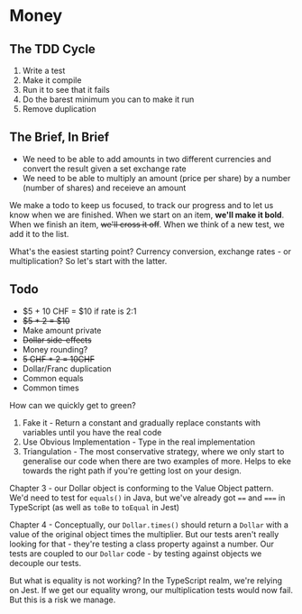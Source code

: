 # Money

## The TDD Cycle

1. Write a test
2. Make it compile
3. Run it to see that it fails
4. Do the barest minimum you can to make it run
5. Remove duplication

## The Brief, In Brief

- We need to be able to add amounts in two different currencies and convert the result given a set exchange rate
- We need to be able to multiply an amount (price per share) by a number (number of shares) and receieve an amount

We make a todo to keep us focused, to track our progress and to let us know when we are finished. When we start on an item, **we'll make it bold**. When we finish an item, ~~we'll cross it off~~. When we think of a new test, we add it to the list.

What's the easiest starting point? Currency conversion, exchange rates - or multiplication? So let's start with the latter.

## Todo

- $5 + 10 CHF = $10 if rate is 2:1
- ~~$5 * 2 = $10~~
- Make amount private
- ~~Dollar side-effects~~
- Money rounding?
- ~~5 CHF * 2 = 10CHF~~ 
- Dollar/Franc duplication
- Common equals
- Common times

How can we quickly get to green?

1. Fake it - Return a constant and gradually replace constants with variables until you have the real code
2. Use Obvious Implementation - Type in the real implementation
3. Triangulation - The most conservative strategy, where we only start to generalise our code when there are two examples of more. Helps to eke towards the right path if you're getting lost on your design.

Chapter 3 - our Dollar object is conforming to the Value Object pattern. We'd need to test for `equals()` in Java, but we've already got `==` and `===` in TypeScript (as well as `toBe` to `toEqual` in Jest)

Chapter 4 - Conceptually, our `Dollar.times()` should return a `Dollar` with a value of the original object times the multiplier. But our tests aren't really looking for that - they're testing a class property against a number. Our tests are coupled to our `Dollar` code - by testing against objects we decouple our tests.

But what is equality is not working? In the TypeScript realm, we're relying on Jest. If we get our equality wrong, our multiplication tests would now fail. But this is a risk we manage.
